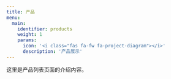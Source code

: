 ```yaml
---
title: 产品
menu:
  main:
    identifier: products
    weight: 1
    params:
      icon: '<i class="fas fa-fw fa-project-diagram"></i>'
      description: '产品展示'
---
```


这里是产品列表页面的介绍内容。